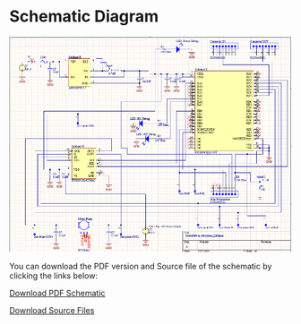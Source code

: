 # Schematic Diagram


![Schematic Diagram](SKschematic.png)

You can download the PDF version and Source file of the schematic by clicking the links below:

[Download PDF Schematic](SKschematic.pdf)

[Download Source Files ](SKschematic.zip)
